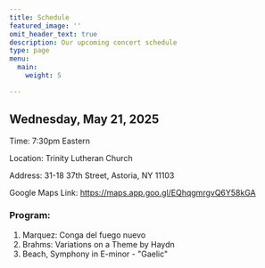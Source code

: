 ```yaml
---
title: Schedule
featured_image: ''
omit_header_text: true
description: Our upcoming concert schedule
type: page
menu:
  main:
    weight: 5

---
```


## Wednesday, May 21, 2025

Time: 7:30pm Eastern

Location: Trinity Lutheran Church

Address: 31-18 37th Street, Astoria, NY 11103

Google Maps Link: https://maps.app.goo.gl/EQhqgmrgvQ6Y58kGA

### Program:

1. Marquez: Conga del fuego nuevo
2. Brahms: Variations on a Theme by Haydn
3. Beach, Symphony in E-minor - "Gaelic"
